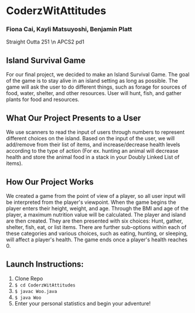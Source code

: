 # CoderzWitAttitudes
### Fiona Cai, Kayli Matsuyoshi, Benjamin Platt
Straight Outta 251 \n
APCS2 pd1

## Island Survival Game
For our final project, we decided to make an Island Survival Game. The goal of the game is to stay alive in an island setting as long as possible. The game will ask the user to do different things, such as forage for sources of food, water, shelter, and other resources. User will hunt, fish, and gather plants for food and resources.

## What Our Project Presents to a User
We use scanners to read the input of users through numbers to represent different choices on the island. Based on the input of the user, we will add/remove from their list of items, and increase/decrease health levels according to the type of action (For ex. hunting an animal will decrease health and store the animal food in a stack in your Doubly Linked List of items).

## How Our Project Works
We created a game from the point of view of a player, so all user input will be interpreted from the player's viewpoint. When the game begins the player enters their height, weight, and age. Through the BMI and age of the player, a maximum nutrition value will be calculated. The player and island are then created. They are then presented with six choices: Hunt, gather, shelter, fish, eat, or list items. There are further sub-options within each of these categories and various choices, such as eating, hunting, or sleeping, will affect a player's health. The game ends once a player's health reaches 0.

## Launch Instructions:
1. Clone Repo
2. ```$ cd CoderzWitAttitudes ```
3. ```$ javac Woo.java```
4. ```$ java Woo```
5. Enter your personal statistics and begin your adventure!
